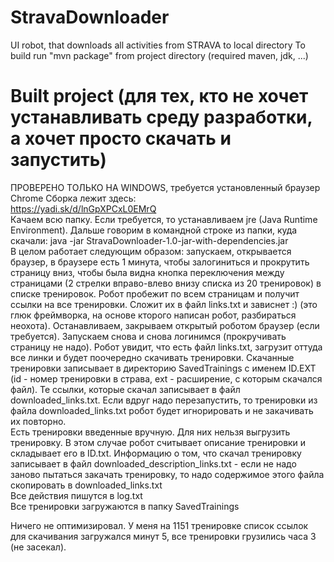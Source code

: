 # StravaDownloader
UI robot, that downloads all activities from STRAVA to local directory
To build run "mvn package" from project directory (required maven, jdk, ...) 

# Built project (для тех, кто не хочет устанавливать среду разработки, а хочет просто скачать и запустить)
ПРОВЕРЕНО ТОЛЬКО НА WINDOWS, требуется установленный браузер Chrome
Сборка лежит здесь:  
https://yadi.sk/d/lnGpXPCxL0EMrQ  
Качаем всю папку. Если требуется, то устанавливаем jre (Java Runtime Environment). Дальше говорим в командной строке из папки, куда скачали: java -jar StravaDownloader-1.0-jar-with-dependencies.jar  
В целом работает следующим образом: запускаем, открывается браузер, в браузере есть 1 минута, чтобы залогиниться и прокрутить страницу вниз, чтобы была видна кнопка переключения между страницами (2 стрелки вправо-влево внизу списка из 20 тренировок) в списке тренировок. Робот пробежит по всем страницам и получит ссылки на все тренировки. Сложит их в файл links.txt и зависнет :) (это глюк фреймворка, на основе кторого написан робот, разбираться неохота). Останавливаем, закрываем открытый роботом браузер (если требуется). Запускаем снова и снова логинимся (прокручивать страницу не надо). Робот увидит, что есть файл links.txt, загрузит оттуда все линки и будет поочередно скачивать тренировки. Скачанные тренировки записывает в директорию SavedTrainings с именем ID.EXT (id - номер тренировки в страва, ext - расширение, с которым скачался файл). Те ссылки, которые скачал записывает в файл downloaded_links.txt. Если вдруг надо перезапустить, то тренировки из файла downloaded_links.txt робот будет игнорировать и не закачивать их повторно.   
Есть тренировки введенные вручную. Для них нельзя выгрузить тренировку. В этом случае робот считывает описание тренировки и складывает его в ID.txt. Информацию о том, что скачал тренировку записывает в файл downloaded_description_links.txt - если не надо заново пытаться закачать тренировку, то надо содержимое этого файла скопировать в downloaded_links.txt  
Все действия пишутся в log.txt  
Все тренировки загружаются в папку SavedTrainings  
  
Ничего не оптимизировал. У меня на 1151 тренировке список ссылок для скачивания загружался минут 5, все тренировки грузились часа 3 (не засекал).
